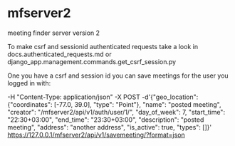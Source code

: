 # mfserver2
meeting finder server version 2


To make csrf and sessionid authenticated requests take a look in docs.authenticated_requests.md or django_app.management.commands.get_csrf_session.py


One you have a csrf and session id you can save meetings for the user you logged in with:

-H "Content-Type: application/json" -X POST -d'{"geo_location": {"coordinates": [-77.0, 39.0], "type": "Point"}, "name": "posted meeting", "creator": "/mfserver2/api/v1/auth/user/1/", "day_of_week": 7, "start_time": "22:30+03:00", "end_time": "23:30+03:00", "description": "posted meeting", "address": "another address", "is_active": true, "types": []}' https://127.0.0.1/mfserver2/api/v1/savemeeting/?format=json

